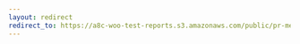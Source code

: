 ```yaml
---
layout: redirect
redirect_to: https://a8c-woo-test-reports.s3.amazonaws.com/public/pr-merge/44186/api/index.html
---
```

